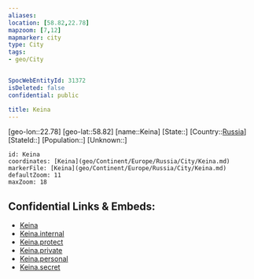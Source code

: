 ```yaml
---
aliases: 
location: [58.82,22.78]
mapzoom: [7,12] 
mapmarker: city 
type: City
tags:
- geo/City


SpocWebEntityId: 31372
isDeleted: false
confidential: public

title: Keina
---
```

[geo-lon::22.78]
[geo-lat::58.82]
[name::Keina]
[State::]
[Country::[Russia](geo/Continent/Europe/Russia.md)]
[StateId::]
[Population::]
[Unknown::]


```leaflet
id: Keina
coordinates: [Keina](geo/Continent/Europe/Russia/City/Keina.md)
markerFile: [Keina](geo/Continent/Europe/Russia/City/Keina.md)
defaultZoom: 11 
maxZoom: 18
```


## Confidential Links & Embeds: 
- [Keina](../../../../../../_public/geo/Continent/Europe/Russia/City/Keina.md) 
- [Keina.internal](../../../../../../_internal/geo/Continent/Europe/Russia/City/Keina.internal.md) 
- [Keina.protect](../../../../../../_protect/geo/Continent/Europe/Russia/City/Keina.protect.md) 
- [Keina.private](../../../../../../_private/geo/Continent/Europe/Russia/City/Keina.private.md) 
- [Keina.personal](../../../../../../_personal/geo/Continent/Europe/Russia/City/Keina.personal.md) 
- [Keina.secret](../../../../../../_secret/geo/Continent/Europe/Russia/City/Keina.secret.md) 
